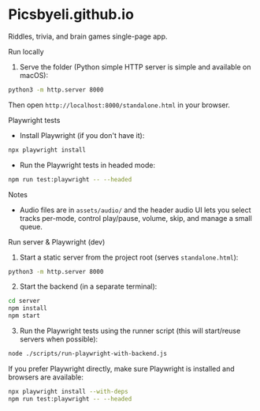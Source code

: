 # Picsbyeli.github.io

Riddles, trivia, and brain games single-page app.

Run locally
1. Serve the folder (Python simple HTTP server is simple and available on macOS):

```bash
python3 -m http.server 8000
```

Then open `http://localhost:8000/standalone.html` in your browser.

Playwright tests
- Install Playwright (if you don't have it):

```bash
npx playwright install
```

- Run the Playwright tests in headed mode:

```bash
npm run test:playwright -- --headed
```

Notes
- Audio files are in `assets/audio/` and the header audio UI lets you select tracks per-mode, control play/pause, volume, skip, and manage a small queue.

Run server & Playwright (dev)
1. Start a static server from the project root (serves `standalone.html`):

```bash
python3 -m http.server 8000
```

2. Start the backend (in a separate terminal):

```bash
cd server
npm install
npm start
```

3. Run the Playwright tests using the runner script (this will start/reuse servers when possible):

```bash
node ./scripts/run-playwright-with-backend.js
```

If you prefer Playwright directly, make sure Playwright is installed and browsers are available:

```bash
npx playwright install --with-deps
npm run test:playwright -- --headed
```
